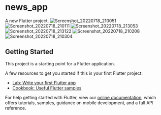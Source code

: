 # news_app

A new Flutter project.
![Screenshot_20220718_210051](https://user-images.githubusercontent.com/66803809/179602104-619451da-6be0-45c9-8dea-bf31b2f4d1a3.png)
![Screenshot_20220718_210111](https://user-images.githubusercontent.com/66803809/179602115-de6f9f41-ec49-4703-9ca3-a0270f7ccb78.png)
![Screenshot_20220718_213053](https://user-images.githubusercontent.com/66803809/179602590-cc79d738-bbb3-48a7-8616-01d70a5a4589.png)
![Screenshot_20220718_213122](https://user-images.githubusercontent.com/66803809/179602608-04ae8a93-e6b9-41e6-b873-ae498f2b5ee4.png)
![Screenshot_20220718_210208](https://user-images.githubusercontent.com/66803809/179602128-8d2f0251-b0c3-4913-9865-06dfcd3becba.png)
![Screenshot_20220718_210304](https://user-images.githubusercontent.com/66803809/179602138-c6bc16e6-6936-4b5f-a42d-a7ec2370fdc3.png)

## Getting Started

This project is a starting point for a Flutter application.

A few resources to get you started if this is your first Flutter project:

- [Lab: Write your first Flutter app](https://flutter.dev/docs/get-started/codelab)
- [Cookbook: Useful Flutter samples](https://flutter.dev/docs/cookbook)

For help getting started with Flutter, view our
[online documentation](https://flutter.dev/docs), which offers tutorials,
samples, guidance on mobile development, and a full API reference.
